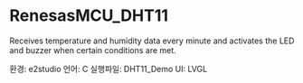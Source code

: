 # RenesasMCU_DHT11
Receives temperature and humidity data every minute and activates the LED and buzzer when certain conditions are met.

환경: e2studio
언어: C
실행파일: DHT11_Demo
UI: LVGL
